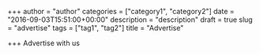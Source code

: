 +++
author = "author"
categories = ["category1", "category2"]
date = "2016-09-03T15:51:00+00:00"
description = "description"
draft = true
slug = "advertise"
tags = ["tag1", "tag2"]
title = "Advertise"

+++
Advertise with us 